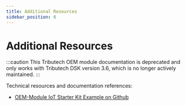 ```yaml
---
title: Additional Resources
sidebar_position: 6
---
```


# Additional Resources

:::caution
This Tributech OEM module documentation is deprecated and only works with Tributech DSK version 3.6, which is no longer actively maintained.
:::

Technical resources and documentation references:

- [OEM-Module IoT Starter Kit Example on Github](https://github.com/tributech-solutions/tributech-oem-module-iot-kit-examples)

<!-- 
- [Consume data via stream explorer](../consume_data/streamexplorer.md)
- [Consume data via APIs](../consume_data/api.md)
- [Verify collected data](../verify_data/overview.md)

Blog posts about the OEM module, technologies and core concepts:

- [OEM Module](https://www.tributech.io/blog/oem-module)
- [Connectivity](https://www.tributech.io/blog/LTE-M-and-NB-IoT-connectivity)
- [Data Notary](https://www.tributech.io/blog/data-notary)
-->